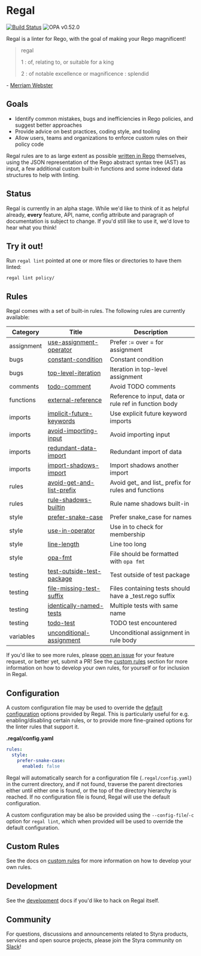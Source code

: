 # Regal

[![Build Status](https://github.com/styrainc/regal/workflows/Build/badge.svg?branch=main)](https://github.com/styrainc/regal/actions)
![OPA v0.52.0](https://openpolicyagent.org/badge/v0.52.0)

Regal is a linter for Rego, with the goal of making your Rego magnificent!

> regal
>
> 1 : of, relating to, or suitable for a king
>
> 2 : of notable excellence or magnificence : splendid

\- [Merriam Webster](https://www.merriam-webster.com/dictionary/regal)

## Goals

- Identify common mistakes, bugs and inefficiencies in Rego policies, and suggest better approaches
- Provide advice on best practices, coding style, and tooling
- Allow users, teams and organizations to enforce custom rules on their policy code

Regal rules are to as large extent as possible
[written in Rego](https://www.styra.com/blog/linting-rego-with-rego/) themselves,
using the JSON representation of the Rego abstract syntax tree (AST) as input, a
few additional custom built-in functions and some indexed data structures to help
with linting.

## Status

Regal is currently in an alpha stage. While we'd like to think of it as helpful already, **every** feature, API, name,
config attribute and paragraph of documentation is subject to change. If you'd still like to use it, we'd love to hear
what you think!

## Try it out!

Run `regal lint` pointed at one or more files or directories to have them linted:

```shell
regal lint policy/
```

## Rules

Regal comes with a set of built-in rules. The following rules are currently available:

<!-- RULES_TABLE_START -->

|  Category  |                                           Title                                           |                      Description                       |
|------------|-------------------------------------------------------------------------------------------|--------------------------------------------------------|
| assignment | [use-assignment-operator](https://docs.styra.com/regal/rules/use-assignment-operator)     | Prefer := over = for assignment                        |
| bugs       | [constant-condition](https://docs.styra.com/regal/rules/constant-condition)               | Constant condition                                     |
| bugs       | [top-level-iteration](https://docs.styra.com/regal/rules/top-level-iteration)             | Iteration in top-level assignment                      |
| comments   | [todo-comment](https://docs.styra.com/regal/rules/todo-comment)                           | Avoid TODO comments                                    |
| functions  | [external-reference](https://docs.styra.com/regal/rules/external-reference)               | Reference to input, data or rule ref in function body  |
| imports    | [implicit-future-keywords](https://docs.styra.com/regal/rules/implicit-future-keywords)   | Use explicit future keyword imports                    |
| imports    | [avoid-importing-input](https://docs.styra.com/regal/rules/avoid-importing-input)         | Avoid importing input                                  |
| imports    | [redundant-data-import](https://docs.styra.com/regal/rules/redundant-data-import)         | Redundant import of data                               |
| imports    | [import-shadows-import](https://docs.styra.com/regal/rules/import-shadows-import)         | Import shadows another import                          |
| rules      | [avoid-get-and-list-prefix](https://docs.styra.com/regal/rules/avoid-get-and-list-prefix) | Avoid get_ and list_ prefix for rules and functions    |
| rules      | [rule-shadows-builtin](https://docs.styra.com/regal/rules/rule-shadows-builtin)           | Rule name shadows built-in                             |
| style      | [prefer-snake-case](https://docs.styra.com/regal/rules/prefer-snake-case)                 | Prefer snake_case for names                            |
| style      | [use-in-operator](https://docs.styra.com/regal/rules/use-in-operator)                     | Use in to check for membership                         |
| style      | [line-length](https://docs.styra.com/regal/rules/line-length)                             | Line too long                                          |
| style      | [opa-fmt](https://docs.styra.com/regal/rules/opa-fmt)                                     | File should be formatted with `opa fmt`                |
| testing    | [test-outside-test-package](https://docs.styra.com/regal/rules/test-outside-test-package) | Test outside of test package                           |
| testing    | [file-missing-test-suffix](https://docs.styra.com/regal/rules/file-missing-test-suffix)   | Files containing tests should have a _test.rego suffix |
| testing    | [identically-named-tests](https://docs.styra.com/regal/rules/identically-named-tests)     | Multiple tests with same name                          |
| testing    | [todo-test](https://docs.styra.com/regal/rules/todo-test)                                 | TODO test encountered                                  |
| variables  | [unconditional-assignment](https://docs.styra.com/regal/rules/unconditional-assignment)   | Unconditional assignment in rule body                  |

<!-- RULES_TABLE_END -->

If you'd like to see more rules, please [open an issue](https://github.com/StyraInc/regal/issues) for your feature
request, or better yet, submit a PR! See the [custom rules](#custom-rules) section for more information on how to
develop your own rules, for yourself or for inclusion in Regal.

## Configuration

A custom configuration file may be used to override the [default configuration](bundle/regal/config/provided/data.yaml)
options provided by Regal. This is particularly useful for e.g. enabling/disabling certain rules, or to provide more
fine-grained options for the linter rules that support it.

**.regal/config.yaml**
```yaml
rules:
  style:
    prefer-snake-case:
      enabled: false
```

Regal will automatically search for a configuration file (`.regal/config.yaml`) in the current directory, and if not
found, traverse the parent directories either until either one is found, or the top of the directory hierarchy is
reached. If no configuration file is found, Regal will use the default configuration.

A custom configuration may be also be provided using the `--config-file`/`-c` option for `regal lint`, which when
provided will be used to override the default configuration.

## Custom Rules

See the docs on [custom rules](/docs/custom-rules) for more information on how to develop your own rules.

## Development

See the [development](/docs/development) docs if you'd like to hack on Regal itself.

## Community

For questions, discussions and announcements related to Styra products, services and open source projects, please join 
the Styra community on [Slack](https://join.slack.com/t/styracommunity/shared_invite/zt-1p81qz8g4-t2OLKbvw0J5ibdcNc62~6Q)!
